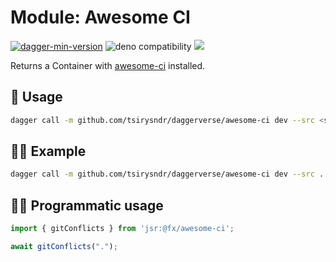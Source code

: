 # Module: Awesome CI

[![dagger-min-version](https://shield.fluentci.io/dagger/v0.11.7)](https://dagger.io)
![deno compatibility](https://shield.deno.dev/deno/^1.41)
[![](https://jsr.io/badges/@fx/awesome-ci)](https://jsr.io/@fx/awesome-ci)

Returns a Container with [awesome-ci](https://github.com/cytopia/awesome-ci) installed.

## 🚀 Usage

```sh
dagger call -m github.com/tsirysndr/daggerverse/awesome-ci dev --src <source> terminal
```

## 🧑‍🔬 Example

```sh
dagger call -m github.com/tsirysndr/daggerverse/awesome-ci dev --src . terminal
```

## 🧑‍💻 Programmatic usage

```typescript
import { gitConflicts } from 'jsr:@fx/awesome-ci';

await gitConflicts(".");
```

